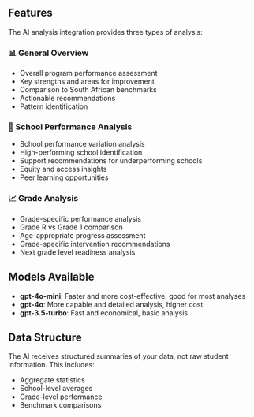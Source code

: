 ## Features

The AI analysis integration provides three types of analysis:

### 📊 General Overview
- Overall program performance assessment
- Key strengths and areas for improvement
- Comparison to South African benchmarks
- Actionable recommendations
- Pattern identification

### 🏫 School Performance Analysis
- School performance variation analysis
- High-performing school identification
- Support recommendations for underperforming schools
- Equity and access insights
- Peer learning opportunities

### 📈 Grade Analysis
- Grade-specific performance analysis
- Grade R vs Grade 1 comparison
- Age-appropriate progress assessment
- Grade-specific intervention recommendations
- Next grade level readiness analysis

## Models Available

- **gpt-4o-mini**: Faster and more cost-effective, good for most analyses
- **gpt-4o**: More capable and detailed analysis, higher cost
- **gpt-3.5-turbo**: Fast and economical, basic analysis


## Data Structure

The AI receives structured summaries of your data, not raw student information. This includes:
- Aggregate statistics
- School-level averages
- Grade-level performance
- Benchmark comparisons
